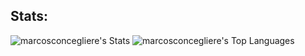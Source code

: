 ## Stats:
![marcosconcegliere's Stats](https://github-readme-stats.vercel.app/api?username=marcosconcegliere&theme=yeblu&show_icons=true&hide_border=false&count_private=true)
![marcosconcegliere's Top Languages](https://github-readme-stats.vercel.app/api/top-langs/?username=marcosconcegliere&theme=yeblu&show_icons=true&hide_border=false&layout=compact)



<!---
marcosconcegliere/marcosconcegliere is a ✨ special ✨ repository because its `README.md` (this file) appears on your GitHub profile.
You can click the Preview link to take a look at your changes.
--->
